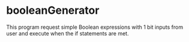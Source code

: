 # booleanGenerator
This program request simple Boolean expressions with 1 bit inputs from user and execute when the if statements are met.
